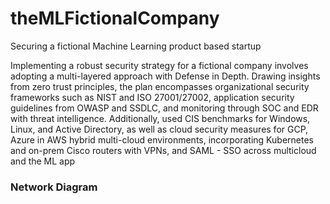 # theMLFictionalCompany
Securing a fictional Machine Learning product based startup

Implementing a robust security strategy for a fictional company involves adopting a multi-layered approach with Defense in Depth. Drawing insights from zero trust principles, the plan encompasses organizational security frameworks such as NIST and ISO 27001/27002, application security guidelines from OWASP and SSDLC, and monitoring through SOC and EDR with threat intelligence. Additionally, used CIS benchmarks for Windows, Linux, and Active Directory, as well as cloud security measures for GCP, Azure in AWS hybrid multi-cloud environments, incorporating Kubernetes and on-prem Cisco routers with VPNs, and SAML - SSO across multicloud and the ML app

### Network Diagram
